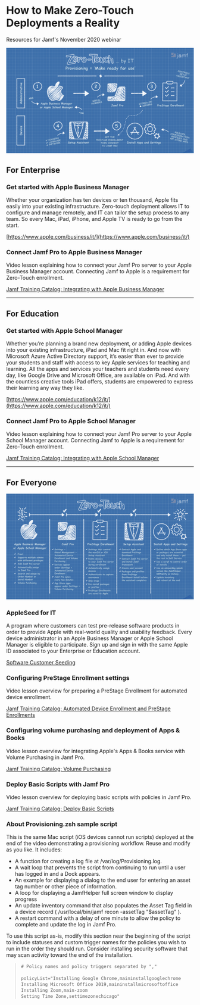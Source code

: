 # How to Make Zero-Touch Deployments a Reality
Resources for Jamf's November 2020 webinar

![](zero-touch-provisioning-overview.jpg)

## For Enterprise

### Get started with Apple Business Manager

Whether your organization has ten devices or ten thousand, Apple fits easily into your existing infrastructure. Zero-touch deployment allows IT to configure and manage remotely, and IT can tailor the setup process to any team. So every Mac, iPad, iPhone, and Apple TV is ready to go from the start.

[https://www.apple.com/business/it/](https://www.apple.com/business/it/)

### Connect Jamf Pro to Apple Business Manager

Video lesson explaining how to connect your Jamf Pro server to your Apple Business Manager account. Connecting Jamf to Apple is a requirement for Zero-Touch enrollment.

[Jamf Training Catalog: Integrating with Apple Business Manager](https://trainingcatalog.jamf.com/integrating-with-apple-business-manager)

---

## For Education

### Get started with Apple School Manager

Whether you’re planning a brand new deployment, or adding Apple devices into your existing infrastructure, iPad and Mac fit right in. And now with Microsoft Azure Active Directory support, it’s easier than ever to provide your students and staff with access to key Apple services for teaching and learning. All the apps and services your teachers and students need every day, like Google Drive and Microsoft Office, are available on iPad. And with the countless creative tools iPad offers, students are empowered to express their learning any way they like.

[https://www.apple.com/education/k12/it/](https://www.apple.com/education/k12/it/)

### Connect Jamf Pro to Apple School Manager

Video lesson explaining how to connect your Jamf Pro server to your Apple School Manager account. Connecting Jamf to Apple is a requirement for Zero-Touch enrollment.

[Jamf Training Catalog: Integrating with Apple School Manager](https://trainingcatalog.jamf.com/integrating-with-apple-school-manager)

---

## For Everyone

![](zero-touch-workflow.jpg)

### AppleSeed for IT

A program where customers can test pre-release software products in order to provide Apple with real-world quality and usability feedback. Every device administrator in an Apple Business Manager or Apple School Manager is eligible to participate. Sign up and sign in with the same Apple ID associated to your Enterprise or Education account.

[Software Customer Seeding](https://appleseed.apple.com/sp/welcome)

### Configuring PreStage Enrollment settings

Video lesson overview for preparing a PreStage Enrollment for automated device enrollment.

[Jamf Training Catalog: Automated Device Enrollment and PreStage Enrollments](https://trainingcatalog.jamf.com/device-enrollment-program-dep-1)

### Configuring volume purchasing and deployment of Apps & Books

Video lesson overview for integrating Apple's Apps & Books service with Volume Purchasing in Jamf Pro.

[Jamf Training Catalog: Volume Purchasing](https://trainingcatalog.jamf.com/volume-purchasing)

### Deploy Basic Scripts with Jamf Pro

Video lesson overview for deploying basic scripts with policies in Jamf Pro.

[Jamf Training Catalog: Deploy Basic Scripts](https://trainingcatalog.jamf.com/deploy-basic-scripts-1)

### About Provisioning.zsh sample script

This is the same Mac script (iOS devices cannot run scripts) deployed at the end of the video demonstrating a provisioning workflow. Reuse and modify as you like. It includes:

* A function for creating a log file at /var/log/Provisioning.log.
* A wait loop that prevents the script from continuing to run until a user has logged in and a Dock appears.
* An example for displaying a dialog to the end user for entering an asset tag number or other piece of information.
* A loop for displaying a JamfHelper full screen window to display progress
* An update inventory command that also populates the Asset Tag field in a device record ( /usr/local/bin/jamf recon -assetTag "$assetTag" ).
* A restart command with a delay of one minute to allow the policy to complete and update the log in Jamf Pro.

To use this script as-is, modify this section near the beginning of the script to include statuses and custom trigger names for the policies you wish to run in the order they should run. Consider installing security software that may scan activity toward the end of the installation.

>     # Policy names and policy triggers separated by ","
> 
>     policyList="Installing Google Chrome,maininstallgooglechrome
>     Installing Microsoft Office 2019,maininstallmicrosoftoffice
>     Installing Zoom,main-zoom
>     Setting Time Zone,settimezonechicago"
